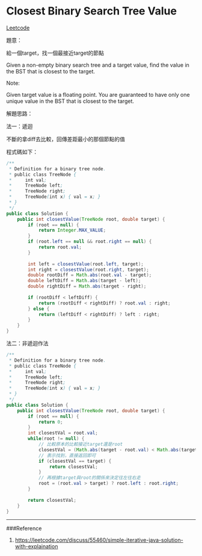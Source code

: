 # Closest Binary Search Tree Value

[Leetcode](https://leetcode.com/problems/closest-binary-search-tree-value/)

題意：

給一個target，找一個最接近target的節點


Given a non-empty binary search tree and a target value, find the value in the BST that is closest to the target.

Note:

Given target value is a floating point.
You are guaranteed to have only one unique value in the BST that is closest to the target.



解題思路：

法一：遞迴

不斷的拿diff去比較，回傳差距最小的那個節點的值

程式碼如下：

```java
/**
 * Definition for a binary tree node.
 * public class TreeNode {
 *     int val;
 *     TreeNode left;
 *     TreeNode right;
 *     TreeNode(int x) { val = x; }
 * }
 */
public class Solution {
    public int closestValue(TreeNode root, double target) {
        if (root == null) {
            return Integer.MAX_VALUE;
        } 
        if (root.left == null && root.right == null) {
            return root.val;
        }
        
        int left = closestValue(root.left, target);
        int right = closestValue(root.right, target);
        double rootDiff = Math.abs(root.val - target);
        double leftDiff = Math.abs(target - left);
        double rightDiff = Math.abs(target - right);
        
        if (rootDiff < leftDiff) {
            return (rootDiff < rightDiff) ? root.val : right;
        } else {
            return (leftDiff < rightDiff) ? left : right;
        }
    }
}
```

法二：非遞迴作法

```java
/**
 * Definition for a binary tree node.
 * public class TreeNode {
 *     int val;
 *     TreeNode left;
 *     TreeNode right;
 *     TreeNode(int x) { val = x; }
 * }
 */
public class Solution {
    public int closestValue(TreeNode root, double target) {
        if (root == null) {
            return 0;
        }
        int closestVal = root.val;
        while(root != null) {
            // 比較原本的比較接近target還是root
            closestVal = (Math.abs(target - root.val) < Math.abs(target - closestVal)) ? root.val : closestVal;
            // 表示找到，直接返回即可
            if (closestVal == target) {
                return closestVal;
            }
            // 再根據target與root的關係來決定往左往右走
            root = (root.val > target) ? root.left : root.right;
        }
        
        return closestVal;
    }
}
```

---
###Reference
1. https://leetcode.com/discuss/55460/simple-iterative-java-solution-with-explaination